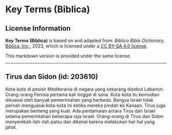 # Key Terms (Biblica)

## License Information

**Key Terms (Biblica)** is based on and adapted from: _Biblica Bible Dictionary_, [Biblica, Inc.](https://www.biblica.com/), 2023, which is licensed under a [CC BY-SA 4.0 license](https://creativecommons.org/licenses/by-sa/4.0/legalcode.en).

This markdown version is provided under the same license.



--------------------------------

## Tirus dan Sidon (id: 203610)

Kota\-kota di pesisir Mediterania di negara yang sekarang disebut Lebanon. Orang\-orang Fenisia pertama kali tinggal di sana. Kota\-kota itu kemudian dikuasai oleh banyak pemerintahan yang berbeda. Bangsa Israel tidak pernah menguasai kota\-kota ini ketika mereka pindah ke Kanaan. Tirus juga merupakan benteng yang kuat. Ada perdamaian antara Tirus dan Israel selama pemerintahan beberapa raja Israel. Orang\-orang di Tirus dan Sidon menyembah ilah\-ilah palsu dan dikenal karena melakukan hal\-hal yang jahat.


